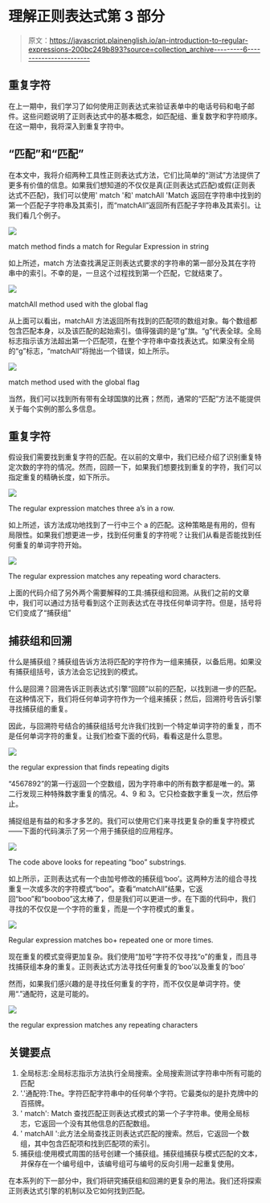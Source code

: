 # 理解正则表达式第 3 部分

> 原文：<https://javascript.plainenglish.io/an-introduction-to-regular-expressions-200bc249b893?source=collection_archive---------6----------------------->

## 重复字符

在上一期中，我们学习了如何使用正则表达式来验证表单中的电话号码和电子邮件。这些问题说明了正则表达式中的基本概念，如匹配组、重复数字和字符顺序。在这一期中，我将深入到重复字符中。

## “匹配”和“匹配”

在本文中，我将介绍两种工具性正则表达式方法，它们比简单的“测试”方法提供了更多有价值的信息。如果我们想知道的不仅仅是真(正则表达式匹配)或假(正则表达式不匹配)，我们可以使用' match '和' matchAll 'Match 返回在字符串中找到的第一个匹配子字符串及其索引，而“matchAll”返回所有匹配子字符串及其索引。让我们看几个例子。

![](img/476d901a43cb68ee153d6d6b1e540960.png)

match method finds a match for Regular Expression in string

如上所述，match 方法查找满足正则表达式要求的字符串的第一部分及其在字符串中的索引。不幸的是，一旦这个过程找到第一个匹配，它就结束了。

![](img/4cee98ec24ab54eb5d9ea9027808ad8e.png)

matchAll method used with the global flag

从上面可以看出，matchAll 方法返回所有找到的匹配项的数组对象。每个数组都包含匹配本身，以及该匹配的起始索引。值得强调的是“g”旗。“g”代表全球。全局标志指示该方法超出第一个匹配项，在整个字符串中查找表达式。如果没有全局的“g”标志，“matchAll”将抛出一个错误，如上所示。

![](img/994a7a7465d8759f197f9324339c17a8.png)

match method used with the global flag

当然，我们可以找到所有带有全球国旗的比赛；然而，通常的“匹配”方法不能提供关于每个实例的那么多信息。

## 重复字符

假设我们需要找到重复字符的匹配。在以前的文章中，我们已经介绍了识别重复特定次数的字符的情况。然而，回顾一下，如果我们想要找到重复的字符，我们可以指定重复的精确长度，如下所示。

![](img/8431a405ed576c22854f2c174862a100.png)

The regular expression matches three a’s in a row.

如上所述，该方法成功地找到了一行中三个 a 的匹配。这种策略是有用的，但有局限性。如果我们想更进一步，找到任何重复的字符呢？让我们从看是否能找到任何重复的单词字符开始。

![](img/d2146933acfdaf7412269c22e1045f9e.png)

The regular expression matches any repeating word characters.

上面的代码介绍了另外两个需要解释的工具:捕获组和回溯。从我们之前的文章中，我们可以通过方括号看到这个正则表达式在寻找任何单词字符。但是，括号将它们变成了“捕获组”

## 捕获组和回溯

什么是捕获组？捕获组告诉方法将匹配的字符作为一组来捕获，以备后用。如果没有捕获组括号，该方法会忘记找到的模式。

什么是回溯？回溯告诉正则表达式引擎“回顾”以前的匹配，以找到进一步的匹配。在这种情况下，我们将任何单词字符作为一个组来捕获；然后，回溯符号告诉引擎寻找捕获组的重复。

因此，与回溯符号结合的捕获组括号允许我们找到一个特定单词字符的重复，而不是任何单词字符的重复。让我们检查下面的代码，看看这是什么意思。

![](img/4ceaf746609d959da79e969ba7e75977.png)

the regular expression that finds repeating digits

“4567892”的第一行返回一个空数组，因为字符串中的所有数字都是唯一的。第二行发现三种特殊数字重复的情况。4、9 和 3。它只检查数字重复一次，然后停止。

捕捉组是有益的和多才多艺的。我们可以使用它们来寻找更复杂的重复字符模式——下面的代码演示了另一个用于捕获组的应用程序。

![](img/ddddee26b10a2a3b84245c57f1a2a9c5.png)

The code above looks for repeating “boo” substrings.

如上所示，正则表达式有一个由加号修改的捕获组‘boo’。这两种方法的组合寻找重复一次或多次的字符模式“boo”。查看“matchAll”结果，它返回“boo”和“booboo”这太棒了，但是我们可以更进一步。在下面的代码中，我们寻找的不仅仅是一个字符的重复，而是一个字符模式的重复。

![](img/12fb356a982ceab7436ee57f33b019e7.png)

Regular expression matches bo+ repeated one or more times.

现在重复的模式变得更加复杂。我们使用“加号”字符不仅寻找“o”的重复，而且寻找捕获组本身的重复。正则表达式方法寻找任何重复的‘boo’以及重复的‘boo’

然而，如果我们感兴趣的是寻找任何重复的字符，而不仅仅是单词字符。使用“.”通配符，这是可能的。

![](img/c6aee2898050a62bb022bd07dcc8757f.png)

the regular expression matches any repeating characters

## 关键要点

1.  全局标志:全局标志指示方法执行全局搜索。全局搜索测试字符串中所有可能的匹配
2.  '.'通配符:The。字符匹配字符串中的任何单个字符。它最类似的是扑克牌中的百搭牌。
3.  ' match': Match 查找匹配正则表达式模式的第一个子字符串。使用全局标志，它返回一个没有其他信息的匹配数组。
4.  ' matchAll ':此方法全局查找正则表达式匹配的搜索。然后，它返回一个数组，其中包含匹配项和找到匹配项的索引。
5.  捕获组:使用模式周围的括号创建一个捕获组。捕获组捕获与模式匹配的文本，并保存在一个编号组中，该编号组可与编号的反向引用一起重复使用。

在本系列的下一部分中，我们将研究捕获组和回溯的更复杂的用法。我们还将探索正则表达式引擎的机制以及它如何找到匹配。